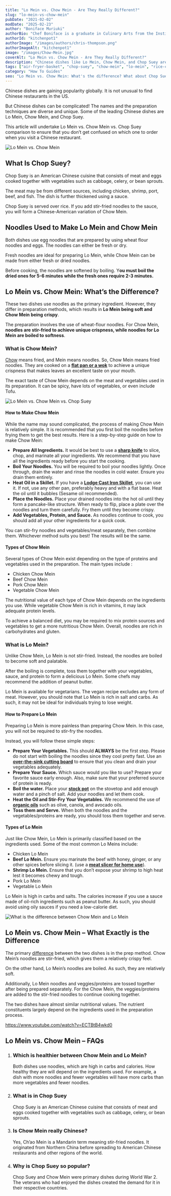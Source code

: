 ```yaml
---
title: "Lo Mein vs. Chow Mein - Are They Really Different?"
slug: "lo-mein-vs-chow-mein"
pubDate: "2021-02-02"
modDate: "2025-02-23"
author: "Boniface Muriuki"
authorBio: "Chef Boniface is a graduate in Culinary Arts from the Institute of Culinary Education, New York. He has worked in several restaurants and is currently the Head Chef at Cavali Restaurant. He has excelled in developing unique recipes and influencing the menu at the restaurant. He prides himself in sharing his knowledge at thekitchenpot.com where he writes about the best cookware for various recipes.."
authorId: "kitchenpot1"
authorImage: "/images/authors/chris-thompson.png"
authorImageAlt: "kitchenpot1"
image: "/images/Chow-Mein.jpg"
coverAlt: "Lo Mein vs. Chow Mein - Are They Really Different?"
description: "Chinese dishes like Lo Mein, Chow Mein, and Chop Suey are gaining popularity globally, but their diverse names and preparation techniques can be confusing. This article provides a comparison to help you choose between them when dining at a Chinese restaurant. Whether you prefer"
tags: ["air-fryer-basket", "chop-suey", "chow-mein", "lo-mein", "rice-cooker"]
category: "How To Guides"
seo: "Lo Mein vs. Chow Mein: What's the difference? What about Chop Suey? This article provides all the details you need to know about these Chinese dishes. Read on."
---
```


Chinese dishes are gaining popularity globally. It is not unusual to find Chinese restaurants in the US. 

But Chinese dishes can be complicated! The names and the preparation techniques are diverse and unique. Some of the leading Chinese dishes are Lo Mein, Chow Mein, and Chop Suey.

This article will undertake Lo Mein vs. Chow Mein vs. Chop Suey comparison to ensure that you don’t get confused on which one to order when you visit a Chinese restaurant. 

![Lo Mein vs. Chow Mein](images/portablegasgrill.jpg)

## What Is Chop Suey?

Chop Suey is an American Chinese cuisine that consists of meat and eggs cooked together with vegetables such as cabbage, celery, or bean sprouts. 

The meat may be from different sources, including chicken, shrimp, port, beef, and fish. The dish is further thickened using a sauce.

Chop Suey is served over rice. If you add stir-fried noodles to the sauce, you will form a Chinese-American variation of Chow Mein. 

## Noodles Used to Make Lo Mein and Chow Mein

Both dishes use egg noodles that are prepared by using wheat flour noodles and eggs. The noodles can either be fresh or dry.

Fresh noodles are ideal for preparing Lo Mein, while Chow Mein can be made from either fresh or dried noodles. 

Before cooking, the noodles are softened by boiling. Y**ou must boil the dried ones for 5-6 minutes while the fresh ones require 2-3 minutes.** 

## Lo Mein vs. Chow Mein: What’s the Difference?

These two dishes use noodles as the primary ingredient. However, they differ in preparation methods, which results in **Lo Mein being soft and Chow Mein being crispy**.

The preparation involves the use of wheat-flour noodles. For Chow Mein, **noodles are stir-fried to achieve unique crispness, while noodles for Lo Mein are boiled to softness**.

### **What is Chow Mein?**

[Chow](https://www.thespruceeats.com/lo-mein-vs-chow-mein-694238) means fried, and Mein means noodles. So, Chow Mein means fried noodles. They are cooked on a **[flat pan or a wok](https://thekitchenpot.com/blog/best-wok-for-electric-stove//)** to achieve a unique crispness that makes leaves an excellent taste on your mouth. 

The exact taste of Chow Mein depends on the meat and vegetables used in its preparation. It can be spicy, have lots of vegetables, or even include Tofu. 

![Lo Mein vs. Chow Mein vs. Chop Suey ](images/portablegasgrill.jpg)

#### How to Make Chow Mein

While the name may sound complicated, the process of making Chow Mein is relatively simple. It is recommended that you first boil the noodles before frying them to get the best results. Here is a step-by-step guide on how to make Chow Mein:

-   **Prepare All Ingredients.** It would be best to use a [**sharp knife**](https://thekitchenpot.com/blog/best-knife-set-under-100//) to slice, chop, and marinate all your ingredients. We recommend that you have all the ingredients ready before you start the cooking.
-   **Boil Your Noodles.** You will be required to boil your noodles lightly. Once through, drain the water and rinse the noodles in cold water. Ensure you drain them entirely. 
-   **Heat Oil in a Skillet.** If you have a **[Lodge Cast Iron Skillet](https://www.amazon.com/Lodge-Skillet-Pre-Seasoned-Skillet-Silicone/dp/B00G2XGC88?tag=kitchenpot-20)**, you can use it. If not, use any other pan, preferably heavy and with a flat base. Heat the oil until it bubbles (Sesame oil recommended).
-   **Place the Noodles.** Place your drained noodles into the hot oil until they form a pancake-like structure. When ready to flip, place a plate over the noodles and turn them carefully. Fry them until they become crispy.
-   **Add Vegetables, Protein, and Sauce.** As noodles continue to cook, you should add all your other ingredients for a quick cook. 

You can stir-fry noodles and vegetables/meat separately, then combine them. Whichever method suits you best! The results will be the same. 

#### Types of Chow Mein 

Several types of Chow Mein exist depending on the type of proteins and vegetables used in the preparation. The main types include :

-   Chicken Chow Mein 
-   Beef Chow Mein
-   Pork Chow Mein 
-   Vegetable Chow Mein

The nutritional value of each type of Chow Mein depends on the ingredients you use. While vegetable Chow Mein is rich in vitamins, it may lack adequate protein levels.

To achieve a balanced diet, you may be required to mix protein sources and vegetables to get a more nutritious Chow Mein. Overall, noodles are rich in carbohydrates and gluten. 

### **What is Lo Mein?**

Unlike Chow Mein, Lo Mein is not stir-fried. Instead, the noodles are boiled to become soft and palatable. 

After the boiling is complete, toss them together with your vegetables, sauce, and protein to form a delicious Lo Mein. Some chefs may recommend the addition of peanut butter.

Lo Mein is available for vegetarians. The vegan recipe excludes any form of meat. However, you should note that Lo Mein is rich in salt and carbs. As such, it may not be ideal for individuals trying to lose weight. 

#### How to Prepare Lo Mein

Preparing Lo Mein is more painless than preparing Chow Mein. In this case, you will not be required to stir-fry the noodles.

Instead, you will follow these simple steps:

-   **Prepare Your Vegetables.** This should **ALWAYS** be the first step. Please do not start with boiling the noodles since they cool pretty fast. Use an **[over-the-sink cutting board](https://thekitchenpot.com/blog/best-over-the-sink-cutting-board//)** to ensure that you clean and drain your vegetables adequately. 
-   **Prepare Your Sauce.** Which sauce would you like to use? Prepare your favorite sauce early enough. Also, make sure that your preferred source of protein is ready. 
-   **Boil the water.** Place your **[stock pot](https://thekitchenpot.com/blog/best-stockpot-with-a-lid//)** on the stovetop and add enough water and a pinch of salt. Add your noodles and let them cook.
-   **Heat the Oil and Stir-Fry Your Vegetables.** We recommend the use of **[organic oils](https://thekitchenpot.com/blog/best-oil-for-air-fryer//)** such as olive, canola, and avocado oils. 
-   **Toss them and Serve.** When both the noodles and the vegetables/proteins are ready, you should toss them together and serve.

#### Types of Lo Mein

Just like Chow Mein, Lo Mein is primarily classified based on the ingredients used. Some of the most common Lo Meins include:

-   Chicken Lo Mein
-   **Beef Lo Mein.** Ensure you marinate the beef with honey, ginger, or any other spices before slicing it. (use a **[meat slicer for home use](https://thekitchenpot.com/blog/best-meat-slicer-for-home-use//)**).
-   **Shrimp Lo Mein.** Ensure that you don’t expose your shrimp to high heat lest it becomes chewy and tough.
-   Pork Lo Mein
-   Vegetable Lo Mein

Lo Mein is high in carbs and salts. The calories increase if you use a sauce made of oil-rich ingredients such as peanut butter. As such, you should avoid using oily sauces if you need a low-calorie diet. 

![What is the difference between Chow Mein and Lo Mein ](images/portablegasgrill.jpg)

## Lo Mein vs. Chow Mein – What Exactly is the Difference 

The primary [difference](https://thekitchencommunity.org/chow-mein-vs-lo-mein-noodles/) between the two dishes is in the prep method. Chow Mein’s noodles are stir-fried, which gives them a relatively crispy feel.

On the other hand, Lo Mein’s noodles are boiled. As such, they are relatively soft. 

Additionally, Lo Mein noodles and veggies/proteins are tossed together after being prepared separately. For the Chow Mein, the veggies/proteins are added to the stir-fried noodles to continue cooking together.

The two dishes have almost similar nutritional values. The nutrient constituents largely depend on the ingredients used in the preparation process. 

https://www.youtube.com/watch?v=ECTBtB4wkd0

## Lo Mein vs. Chow Mein – FAQs 

1.  ### Which is healthier between Chow Mein and Lo Mein?
    
    Both dishes use noodles, which are high in carbs and calories. How healthy they are will depend on the ingredients used. For example, a dish with more noodles and fewer vegetables will have more carbs than more vegetables and fewer noodles. 
    
2.  ### What is in Chop Suey
    
    Chop Suey is an American Chinese cuisine that consists of meat and eggs cooked together with vegetables such as cabbage, celery, or bean sprouts. 
    
3.  ### Is Chow Mein really Chinese?
    
    Yes, Ch’ao Mein is a Mandarin term meaning stir-fried noodles. It originated from Northern China before spreading to American Chinese restaurants and other regions of the world.
    
4.  ### Why is Chop Suey so popular?
    
    Chop Suey and Chow Mein were primary dishes during World War 2. The veterans who had enjoyed the dishes created the demand for it in their respective countries.
